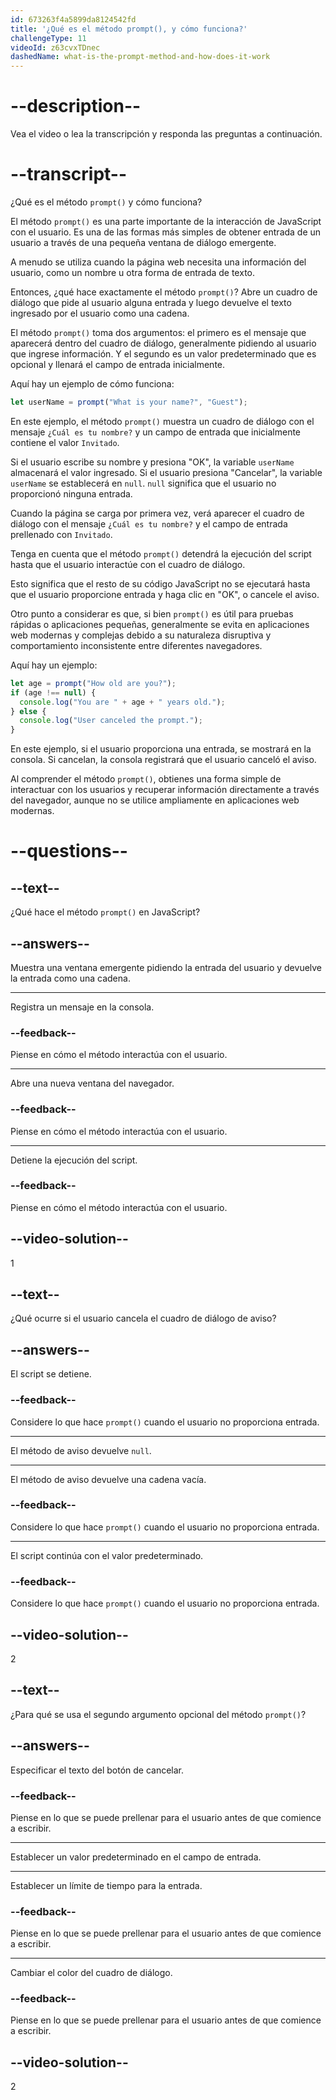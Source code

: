 ```yaml
---
id: 673263f4a5899da8124542fd
title: '¿Qué es el método prompt(), y cómo funciona?'
challengeType: 11
videoId: z63cvxTDnec
dashedName: what-is-the-prompt-method-and-how-does-it-work
---
```


# --description--

Vea el video o lea la transcripción y responda las preguntas a continuación.

# --transcript--

¿Qué es el método `prompt()` y cómo funciona?

El método `prompt()` es una parte importante de la interacción de JavaScript con el usuario. Es una de las formas más simples de obtener entrada de un usuario a través de una pequeña ventana de diálogo emergente.

A menudo se utiliza cuando la página web necesita una información del usuario, como un nombre u otra forma de entrada de texto.

Entonces, ¿qué hace exactamente el método `prompt()`? Abre un cuadro de diálogo que pide al usuario alguna entrada y luego devuelve el texto ingresado por el usuario como una cadena.

El método `prompt()` toma dos argumentos: el primero es el mensaje que aparecerá dentro del cuadro de diálogo, generalmente pidiendo al usuario que ingrese información. Y el segundo es un valor predeterminado que es opcional y llenará el campo de entrada inicialmente.

Aquí hay un ejemplo de cómo funciona:

```js
let userName = prompt("What is your name?", "Guest");
```

En este ejemplo, el método `prompt()` muestra un cuadro de diálogo con el mensaje `¿Cuál es tu nombre?` y un campo de entrada que inicialmente contiene el valor `Invitado`.

Si el usuario escribe su nombre y presiona "OK", la variable `userName` almacenará el valor ingresado. Si el usuario presiona "Cancelar", la variable `userName` se establecerá en `null`. `null` significa que el usuario no proporcionó ninguna entrada.

Cuando la página se carga por primera vez, verá aparecer el cuadro de diálogo con el mensaje `¿Cuál es tu nombre?` y el campo de entrada prellenado con `Invitado`.

Tenga en cuenta que el método `prompt()` detendrá la ejecución del script hasta que el usuario interactúe con el cuadro de diálogo.

Esto significa que el resto de su código JavaScript no se ejecutará hasta que el usuario proporcione entrada y haga clic en "OK", o cancele el aviso.

Otro punto a considerar es que, si bien `prompt()` es útil para pruebas rápidas o aplicaciones pequeñas, generalmente se evita en aplicaciones web modernas y complejas debido a su naturaleza disruptiva y comportamiento inconsistente entre diferentes navegadores.

Aquí hay un ejemplo:

```js
let age = prompt("How old are you?");
if (age !== null) {
  console.log("You are " + age + " years old.");
} else {
  console.log("User canceled the prompt.");
}
```

En este ejemplo, si el usuario proporciona una entrada, se mostrará en la consola. Si cancelan, la consola registrará que el usuario canceló el aviso.

Al comprender el método `prompt()`, obtienes una forma simple de interactuar con los usuarios y recuperar información directamente a través del navegador, aunque no se utilice ampliamente en aplicaciones web modernas.

# --questions--

## --text--

¿Qué hace el método `prompt()` en JavaScript?

## --answers--

Muestra una ventana emergente pidiendo la entrada del usuario y devuelve la entrada como una cadena.

---

Registra un mensaje en la consola.

### --feedback--

Piense en cómo el método interactúa con el usuario.

---

Abre una nueva ventana del navegador.

### --feedback--

Piense en cómo el método interactúa con el usuario.

---

Detiene la ejecución del script.

### --feedback--

Piense en cómo el método interactúa con el usuario.

## --video-solution--

1

## --text--

¿Qué ocurre si el usuario cancela el cuadro de diálogo de aviso?

## --answers--

El script se detiene.

### --feedback--

Considere lo que hace `prompt()` cuando el usuario no proporciona entrada.

---

El método de aviso devuelve `null`.

---

El método de aviso devuelve una cadena vacía.

### --feedback--

Considere lo que hace `prompt()` cuando el usuario no proporciona entrada.

---

El script continúa con el valor predeterminado.

### --feedback--

Considere lo que hace `prompt()` cuando el usuario no proporciona entrada.

## --video-solution--

2

## --text--

¿Para qué se usa el segundo argumento opcional del método `prompt()`?

## --answers--

Especificar el texto del botón de cancelar.

### --feedback--

Piense en lo que se puede prellenar para el usuario antes de que comience a escribir.

---

Establecer un valor predeterminado en el campo de entrada.

---

Establecer un límite de tiempo para la entrada.

### --feedback--

Piense en lo que se puede prellenar para el usuario antes de que comience a escribir.

---

Cambiar el color del cuadro de diálogo.

### --feedback--

Piense en lo que se puede prellenar para el usuario antes de que comience a escribir.

## --video-solution--

2
